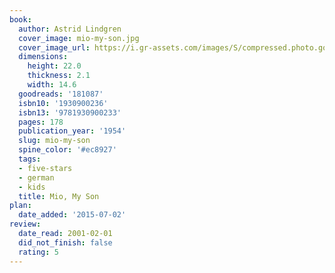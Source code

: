 ```yaml
---
book:
  author: Astrid Lindgren
  cover_image: mio-my-son.jpg
  cover_image_url: https://i.gr-assets.com/images/S/compressed.photo.goodreads.com/books/1388962567l/181087.jpg
  dimensions:
    height: 22.0
    thickness: 2.1
    width: 14.6
  goodreads: '181087'
  isbn10: '1930900236'
  isbn13: '9781930900233'
  pages: 178
  publication_year: '1954'
  slug: mio-my-son
  spine_color: '#ec8927'
  tags:
  - five-stars
  - german
  - kids
  title: Mio, My Son
plan:
  date_added: '2015-07-02'
review:
  date_read: 2001-02-01
  did_not_finish: false
  rating: 5
---
```

